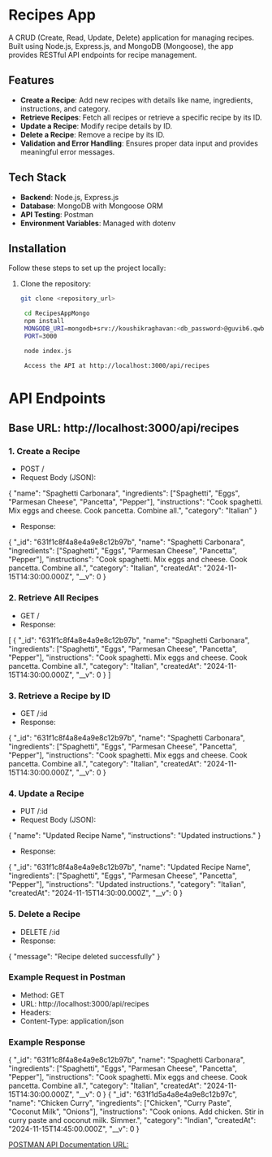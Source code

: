 # Recipes App

A CRUD (Create, Read, Update, Delete) application for managing recipes. Built using Node.js, Express.js, and MongoDB (Mongoose), the app provides RESTful API endpoints for recipe management.

## Features

- **Create a Recipe**: Add new recipes with details like name, ingredients, instructions, and category.
- **Retrieve Recipes**: Fetch all recipes or retrieve a specific recipe by its ID.
- **Update a Recipe**: Modify recipe details by ID.
- **Delete a Recipe**: Remove a recipe by its ID.
- **Validation and Error Handling**: Ensures proper data input and provides meaningful error messages.

## Tech Stack

- **Backend**: Node.js, Express.js
- **Database**: MongoDB with Mongoose ORM
- **API Testing**: Postman
- **Environment Variables**: Managed with dotenv

## Installation

Follow these steps to set up the project locally:

1. Clone the repository:
   ```bash
   git clone <repository_url>

    cd RecipesAppMongo
    npm install
    MONGODB_URI=mongodb+srv://koushikraghavan:<db_password>@guvib6.qwbz0.mongodb.net/
    PORT=3000

    node index.js

    Access the API at http://localhost:3000/api/recipes


# API Endpoints
## Base URL: http://localhost:3000/api/recipes

### 1. Create a Recipe

* POST /
* Request Body (JSON):

{
  "name": "Spaghetti Carbonara",
  "ingredients": ["Spaghetti", "Eggs", "Parmesan Cheese", "Pancetta", "Pepper"],
  "instructions": "Cook spaghetti. Mix eggs and cheese. Cook pancetta. Combine all.",
  "category": "Italian"
}
* Response:

{
  "_id": "631f1c8f4a8e4a9e8c12b97b",
  "name": "Spaghetti Carbonara",
  "ingredients": ["Spaghetti", "Eggs", "Parmesan Cheese", "Pancetta", "Pepper"],
  "instructions": "Cook spaghetti. Mix eggs and cheese. Cook pancetta. Combine all.",
  "category": "Italian",
  "createdAt": "2024-11-15T14:30:00.000Z",
  "__v": 0
}
### 2. Retrieve All Recipes

* GET /
* Response:

[
  {
    "_id": "631f1c8f4a8e4a9e8c12b97b",
    "name": "Spaghetti Carbonara",
    "ingredients": ["Spaghetti", "Eggs", "Parmesan Cheese", "Pancetta", "Pepper"],
    "instructions": "Cook spaghetti. Mix eggs and cheese. Cook pancetta. Combine all.",
    "category": "Italian",
    "createdAt": "2024-11-15T14:30:00.000Z",
    "__v": 0
  }
]
### 3. Retrieve a Recipe by ID

* GET /:id
* Response:

{
  "_id": "631f1c8f4a8e4a9e8c12b97b",
  "name": "Spaghetti Carbonara",
  "ingredients": ["Spaghetti", "Eggs", "Parmesan Cheese", "Pancetta", "Pepper"],
  "instructions": "Cook spaghetti. Mix eggs and cheese. Cook pancetta. Combine all.",
  "category": "Italian",
  "createdAt": "2024-11-15T14:30:00.000Z",
  "__v": 0
}
### 4. Update a Recipe

* PUT /:id
* Request Body (JSON):

{
  "name": "Updated Recipe Name",
  "instructions": "Updated instructions."
}

* Response:

{
  "_id": "631f1c8f4a8e4a9e8c12b97b",
  "name": "Updated Recipe Name",
  "ingredients": ["Spaghetti", "Eggs", "Parmesan Cheese", "Pancetta", "Pepper"],
  "instructions": "Updated instructions.",
  "category": "Italian",
  "createdAt": "2024-11-15T14:30:00.000Z",
  "__v": 0
}
### 5. Delete a Recipe

* DELETE /:id
* Response:

{
  "message": "Recipe deleted successfully"
}


### Example Request in Postman
* Method: GET
* URL: http://localhost:3000/api/recipes
* Headers:
* Content-Type: application/json

### Example Response

  {
    "_id": "631f1c8f4a8e4a9e8c12b97b",
    "name": "Spaghetti Carbonara",
    "ingredients": ["Spaghetti", "Eggs", "Parmesan Cheese", "Pancetta", "Pepper"],
    "instructions": "Cook spaghetti. Mix eggs and cheese. Cook pancetta. Combine all.",
    "category": "Italian",
    "createdAt": "2024-11-15T14:30:00.000Z",
    "__v": 0
  }
  {
    "_id": "631f1d5a4a8e4a9e8c12b97c",
    "name": "Chicken Curry",
    "ingredients": ["Chicken", "Curry Paste", "Coconut Milk", "Onions"],
    "instructions": "Cook onions. Add chicken. Stir in curry paste and coconut milk. Simmer.",
    "category": "Indian",
    "createdAt": "2024-11-15T14:45:00.000Z",
    "__v": 0
  }


[POSTMAN API Documentation URL: ](https://documenter.getpostman.com/view/38564233/2sAYBPkZKC#a6521115-bfec-4fea-8eb8-75a6dc19c513)